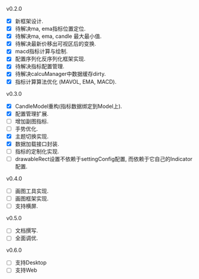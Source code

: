 v0.2.0
- [x] 新框架设计.
- [x] 待解决ma, ema指标位置定位.
- [x] 待解决ma, ema, candle 最大最小值.
- [x] 待解决最新价移出可视区后的变换.
- [x] macd指标计算与绘制.
- [x] 配置序列化反序列化框架实现.
- [x] 待解决指标配置管理.
- [x] 待解决calcuManager中数据缓存dirty.
- [x] 指标计算算法优化 (MAVOL, EMA, MACD).

v0.3.0
- [x] CandleModel重构(指标数据绑定到Model上).
- [x] 配置管理扩展.
- [ ] 增加副图指标.
- [ ] 手势优化.
- [x] 主题切换实现.
- [x] 数据加载接口封装.
- [ ] 指标的定制化实现.
- [ ] drawableRect设置不依赖于settingConfig配置, 而依赖于它自己的Indicator配置.

v0.4.0
- [ ] 画图工具实现.
- [ ] 画图框架实现.
- [ ] 支持横屏.

v0.5.0
- [ ] 文档撰写.
- [ ] 全面调优.

v0.6.0
- [ ] 支持Desktop
- [ ] 支持Web
